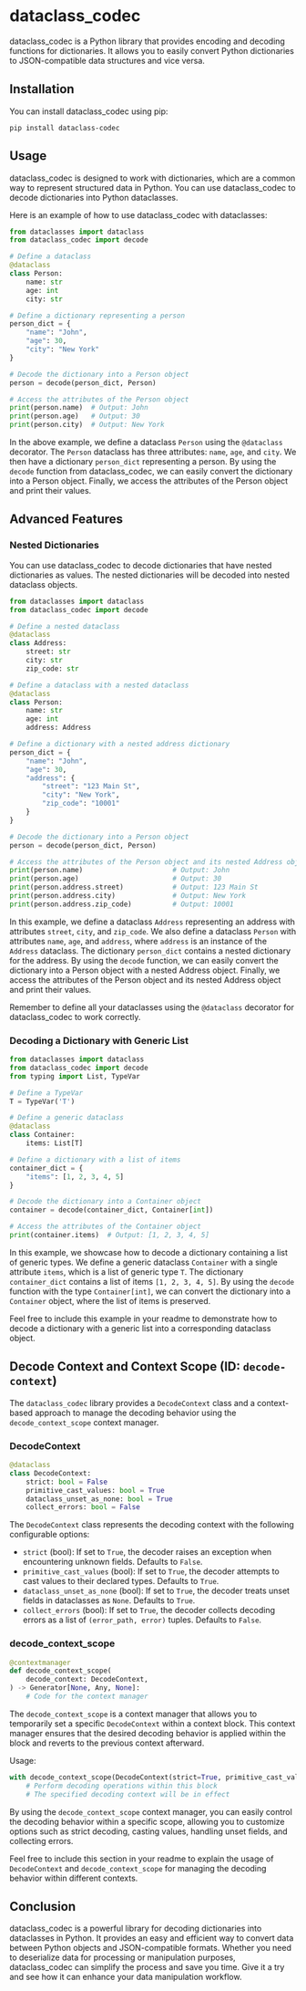 # dataclass_codec

dataclass_codec is a Python library that provides encoding and decoding functions for dictionaries. It allows you to easily convert Python dictionaries to JSON-compatible data structures and vice versa.

## Installation

You can install dataclass_codec using pip:

```
pip install dataclass-codec
```

## Usage

dataclass_codec is designed to work with dictionaries, which are a common way to represent structured data in Python. You can use dataclass_codec to decode dictionaries into Python dataclasses.

Here is an example of how to use dataclass_codec with dataclasses:

```python
from dataclasses import dataclass
from dataclass_codec import decode

# Define a dataclass
@dataclass
class Person:
    name: str
    age: int
    city: str

# Define a dictionary representing a person
person_dict = {
    "name": "John",
    "age": 30,
    "city": "New York"
}

# Decode the dictionary into a Person object
person = decode(person_dict, Person)

# Access the attributes of the Person object
print(person.name)  # Output: John
print(person.age)   # Output: 30
print(person.city)  # Output: New York
```

In the above example, we define a dataclass `Person` using the `@dataclass` decorator. The `Person` dataclass has three attributes: `name`, `age`, and `city`. We then have a dictionary `person_dict` representing a person. By using the `decode` function from dataclass_codec, we can easily convert the dictionary into a Person object. Finally, we access the attributes of the Person object and print their values.

## Advanced Features

### Nested Dictionaries

You can use dataclass_codec to decode dictionaries that have nested dictionaries as values. The nested dictionaries will be decoded into nested dataclass objects.

```python
from dataclasses import dataclass
from dataclass_codec import decode

# Define a nested dataclass
@dataclass
class Address:
    street: str
    city: str
    zip_code: str

# Define a dataclass with a nested dataclass
@dataclass
class Person:
    name: str
    age: int
    address: Address

# Define a dictionary with a nested address dictionary
person_dict = {
    "name": "John",
    "age": 30,
    "address": {
        "street": "123 Main St",
        "city": "New York",
        "zip_code": "10001"
    }
}

# Decode the dictionary into a Person object
person = decode(person_dict, Person)

# Access the attributes of the Person object and its nested Address object
print(person.name)                      # Output: John
print(person.age)                       # Output: 30
print(person.address.street)            # Output: 123 Main St
print(person.address.city)              # Output: New York
print(person.address.zip_code)          # Output: 10001
```

In this example, we define a dataclass `Address` representing an address with attributes `street`, `city`, and `zip_code`. We also define a dataclass `Person` with attributes `name`, `age`, and `address`, where `address` is an instance of the `Address` dataclass. The dictionary `person_dict` contains a nested dictionary for the address. By using the `decode` function, we can easily convert the dictionary into a Person object with a nested Address object. Finally, we access the attributes of the Person object and its nested Address object and print their values.

Remember to define all your dataclasses using the `@dataclass` decorator for dataclass_codec to work correctly.

### Decoding a Dictionary with Generic List

```python
from dataclasses import dataclass
from dataclass_codec import decode
from typing import List, TypeVar

# Define a TypeVar
T = TypeVar('T')

# Define a generic dataclass
@dataclass
class Container:
    items: List[T]

# Define a dictionary with a list of items
container_dict = {
    "items": [1, 2, 3, 4, 5]
}

# Decode the dictionary into a Container object
container = decode(container_dict, Container[int])

# Access the attributes of the Container object
print(container.items)  # Output: [1, 2, 3, 4, 5]
```

In this example, we showcase how to decode a dictionary containing a list of generic types. We define a generic dataclass `Container` with a single attribute `items`, which is a list of generic type `T`. The dictionary `container_dict` contains a list of items `[1, 2, 3, 4, 5]`. By using the `decode` function with the type `Container[int]`, we can convert the dictionary into a `Container` object, where the list of items is preserved.

Feel free to include this example in your readme to demonstrate how to decode a dictionary with a generic list into a corresponding dataclass object.

## Decode Context and Context Scope (ID: `decode-context`)

The `dataclass_codec` library provides a `DecodeContext` class and a context-based approach to manage the decoding behavior using the `decode_context_scope` context manager.

### DecodeContext

```python
@dataclass
class DecodeContext:
    strict: bool = False
    primitive_cast_values: bool = True
    dataclass_unset_as_none: bool = True
    collect_errors: bool = False
```

The `DecodeContext` class represents the decoding context with the following configurable options:

- `strict` (bool): If set to `True`, the decoder raises an exception when encountering unknown fields. Defaults to `False`.
- `primitive_cast_values` (bool): If set to `True`, the decoder attempts to cast values to their declared types. Defaults to `True`.
- `dataclass_unset_as_none` (bool): If set to `True`, the decoder treats unset fields in dataclasses as `None`. Defaults to `True`.
- `collect_errors` (bool): If set to `True`, the decoder collects decoding errors as a list of `(error_path, error)` tuples. Defaults to `False`.

### decode_context_scope

```python
@contextmanager
def decode_context_scope(
    decode_context: DecodeContext,
) -> Generator[None, Any, None]:
    # Code for the context manager
```

The `decode_context_scope` is a context manager that allows you to temporarily set a specific `DecodeContext` within a context block. This context manager ensures that the desired decoding behavior is applied within the block and reverts to the previous context afterward.

Usage:

```python
with decode_context_scope(DecodeContext(strict=True, primitive_cast_values=False)):
    # Perform decoding operations within this block
    # The specified decoding context will be in effect
```

By using the `decode_context_scope` context manager, you can easily control the decoding behavior within a specific scope, allowing you to customize options such as strict decoding, casting values, handling unset fields, and collecting errors.

Feel free to include this section in your readme to explain the usage of `DecodeContext` and `decode_context_scope` for managing the decoding behavior within different contexts.

## Conclusion

dataclass_codec is a powerful library for decoding dictionaries into dataclasses in Python. It provides an easy and efficient way to convert data between Python objects and JSON-compatible formats. Whether you need to deserialize data for processing or manipulation purposes, dataclass_codec can simplify the process and save you time. Give it a try and see how it can enhance your data manipulation workflow.
